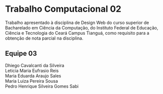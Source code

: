 # Trabalho Computacional 02
Trabalho apresentado à disciplina de Design Web do curso superior de Bacharelado em Ciência da Computação, do Instituto Federal de Educação, Ciência e Tecnologia do Ceará Campus Tianguá, como requisito para a obtenção de nota parcial na disciplina.

## Equipe 03
Dhiego Cavalcanti da Silveira  
Leticia Maria Eufrasio Reis  
Maria Eduarda Araujo Sales  
Maria Luiza Pereira Sousa  
Pedro Henrique Silveira Gomes Sabi
